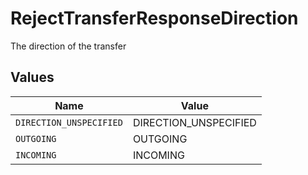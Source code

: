 # RejectTransferResponseDirection

The direction of the transfer


## Values

| Name                    | Value                   |
| ----------------------- | ----------------------- |
| `DIRECTION_UNSPECIFIED` | DIRECTION_UNSPECIFIED   |
| `OUTGOING`              | OUTGOING                |
| `INCOMING`              | INCOMING                |